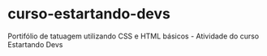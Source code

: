 # curso-estartando-devs

Portifólio de tatuagem utilizando CSS e HTML básicos - Atividade do curso Estartando Devs
